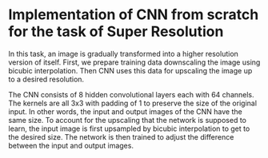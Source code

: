 # Implementation of CNN from scratch for the task of Super Resolution

In this task, an image is gradually transformed into a higher resolution version of itself. First, we prepare training data downscaling the image using bicubic interpolation. Then CNN uses this data for upscaling the image up to a desired resolution.

The CNN consists of 8 hidden convolutional layers each with 64 channels. The kernels are all 3x3 with padding of 1 to preserve the size of the original input. In other words, the input and output images of the CNN have the same size. To account for the upscaling that the network is supposed to learn, the input image is first upsampled by bicubic interpolation to get to the desired size. The network is then trained to adjust the difference between the input and output images.
